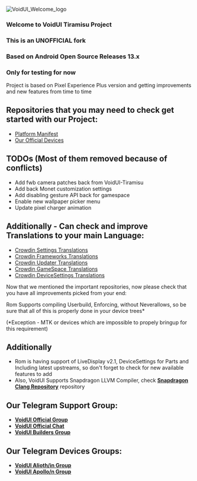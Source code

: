 ![VoidUI_Welcome_logo](https://github.com/VoidUI-Tiramisu/.github/assets/34755141/f931e6a7-1370-417a-b8e8-8d2a8ab0c347)

### Welcome to VoidUI Tiramisu Project
### This is an UNOFFICIAL fork
### Based on Android Open Source Releases 13.x
### Only for testing for now

Project is based on Pixel Experience Plus version and getting improvements and new features from time to time

## Repositories that you may need to check get started with our Project:
- [Platform Manifest](https://github.com/VoidUI-T-Unofficial/manifest)
- [Our Official Devices](https://github.com/VoidUI-Devices)

## TODOs (Most of them removed because of conflicts)

- Add fwb camera patches back from VoidUI-Tiramisu
- Add back Monet customization settings
- Add disabling gesture API back for gamespace
- Enable new wallpaper picker menu
- Update pixel charger animation

## Additionally - Can check and improve Translations to your main Language:
- [Crowdin Settings Translations](https://crwd.in/voidui-tiramisu)
- [Crowdin Frameworks Translations](https://crwd.in/voidui-tiramisu-frameworks)
- [Crowdin Updater Translations](https://crwd.in/voidui-tiramisu-updater/)
- [Crowdin GameSpace Translations](https://crwd.in/voidui-tiramisu-gamespace/)
- [Crowdin DeviceSettings Translations](https://crwd.in/VoidUI-DeviceSettings/)

Now that we mentioned the important repositories, now please check that you have all improvements picked from your end:

Rom Supports compiling Userbuild, Enforcing, without Neverallows, so be sure that all of this is properly done in your device trees*

(*Exception - MTK or devices which are impossible to propely bringup for this requirement)

## Additionally 
- Rom is having support of LiveDisplay v2.1, DeviceSettings for Parts and Including latest upstreams, so don't forget to check for new available features to add
- Also, VoidUI Supports Snapdragon LLVM Compiler, check [**Snapdragon Clang Repository**](https://gitlab.com/VoidUI/snapdragon-clang) repository

## Our Telegram Support Group:
- [**VoidUI Official Group**](https://t.me/VoidUI)
- [**VoidUI Official Chat**](https://t.me/VoidUI_Official)
- [**VoidUI Builders Group**](https://t.me/VoidUI_builders_help)

## Our Telegram Devices Groups:
- [**VoidUI Alioth/in Group**](https://t.me/VoidUI_Updates)
- [**VoidUI Apollo/n Group**](https://t.me/VoidUI_Apollo)

